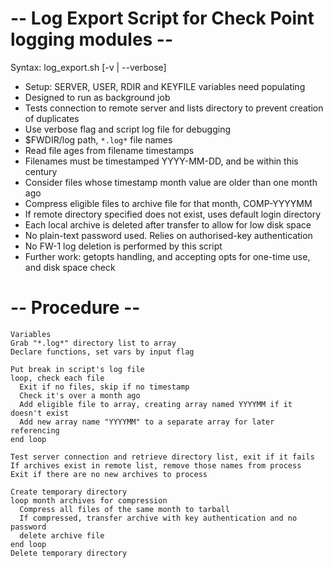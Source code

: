 # -- Log Export Script for Check Point logging modules --
Syntax: log_export.sh [-v | --verbose]

- Setup: SERVER, USER, RDIR and KEYFILE variables need populating
- Designed to run as background job
- Tests connection to remote server and lists directory to prevent creation of duplicates
- Use verbose flag and script log file for debugging
- $FWDIR/log path, `*.log*` file names
- Read file ages from filename timestamps
- Filenames must be timestamped YYYY-MM-DD, and be within this century
- Consider files whose timestamp month value are older than one month ago
- Compress eligible files to archive file for that month, COMP-YYYYMM
- If remote directory specified does not exist, uses default login directory
- Each local archive is deleted after transfer to allow for low disk space
- No plain-text password used. Relies on authorised-key authentication
- No FW-1 log deletion is performed by this script
- Further work: getopts handling, and accepting opts for one-time use, and disk space check

# -- Procedure --
```
Variables
Grab "*.log*" directory list to array
Declare functions, set vars by input flag

Put break in script's log file
loop, check each file
  Exit if no files, skip if no timestamp
  Check it's over a month ago
  Add eligible file to array, creating array named YYYYMM if it doesn't exist
  Add new array name "YYYYMM" to a separate array for later referencing
end loop

Test server connection and retrieve directory list, exit if it fails
If archives exist in remote list, remove those names from process
Exit if there are no new archives to process

Create temporary directory
loop month archives for compression
  Compress all files of the same month to tarball
  If compressed, transfer archive with key authentication and no password
  delete archive file
end loop
Delete temporary directory
```

